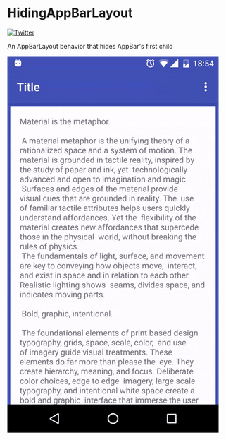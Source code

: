# HidingAppBarLayout

[![Twitter](https://img.shields.io/badge/twitter-SFCD-orange.svg)](https://twitter.com/sfcdteam?style=flat)

An AppBarLayout behavior that hides AppBar's first child

![Animation](preview.gif)
